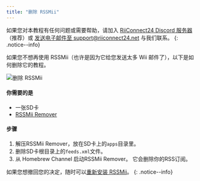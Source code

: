```yaml
---
title: "删除 RSSMii"
---
```


如果您对本教程有任何问题或需要帮助，请加入 [RiiConnect24 Discord 服务器](https://discord.gg/rc24)（推荐）或 [发送电子邮件至 support@riiconnect24.net](mailto:support@riiconnect24.net) 与我们联系。
{: .notice--info}

如果您不想再使用 RSSMii（也许是因为它给您发送太多 Wii 邮件了），以下是如何删除它的教程。

![删除 RSSMii](/images/rssmii-remove.png)

#### 你需要的是

* 一张SD卡
* [RSSMii Remover](https://github.com/RiiConnect24/rssmii/releases)

#### 步骤

1. 解压RSSMii Remover，放在SD卡上的`apps`目录里。
2. 删除SD卡根目录上的`feeds.xml`文件。
3. 从 Homebrew Channel 启动RSSMii Remover。 它会删除你的RSS订阅。

如果您想撤回您的决定，随时可以[重新安装 RSSMii](rssmii)。
{: .notice--info}
